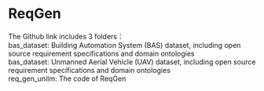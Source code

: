 # ReqGen

The Github link includes 3 folders：  
bas_dataset: Building Automation System (BAS) dataset, including open source requirement specifications and domain ontologies  
bas_dataset: Unmanned Aerial Vehicle (UAV) dataset, including open source requirement specifications and domain ontologies  
req_gen_unilm: The code of ReqGen 

